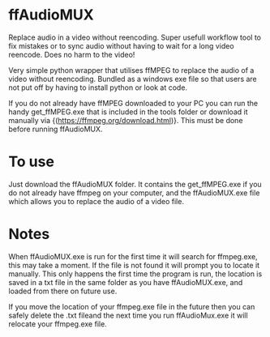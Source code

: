 # ffAudioMUX
Replace audio in a video without reencoding. 
Super usefull workflow tool to fix mistakes or to sync audio without having to wait for a long video reencode. Does no harm to the video!

Very simple python wrapper that utilises ffMPEG to replace the audio of a video without reencoding. 
Bundled as a windows exe file so that users are not put off by having to install python or look at code. 

If you do not already have ffMPEG downloaded to your PC you can run the handy get_ffMPEG.exe that is included in the tools folder or download it manually via {(https://ffmpeg.org/download.html)}. This must be done before running ffAudioMUX.

# To use
Just download the ffAudioMUX folder. It contains the get_ffMPEG.exe if you do not already have ffmpeg on your computer, and the ffAudioMUX.exe file which allows you to replace the audio of a video file. 

# Notes
When ffAudioMUX.exe is run for the first time it will search for ffmpeg.exe, this may take a moment. If the file is not found it will prompt you to locate it manually. This only happens the first time the program is run, the location is saved in a txt file in the same folder as you have ffAudioMUX.exe, and loaded from there on future use. 

If you move the location of your ffmpeg.exe file in the future then you can safely delete the .txt fileand the next time you run ffAudioMux.exe it will relocate your ffmpeg.exe file.
